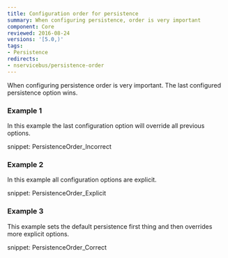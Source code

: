 ```yaml
---
title: Configuration order for persistence
summary: When configuring persistence, order is very important
component: Core
reviewed: 2016-08-24
versions: '[5.0,)'
tags:
- Persistence
redirects:
- nservicebus/persistence-order
---
```


When configuring persistence order is very important. The last configured persistence option wins.


### Example 1

In this example the last configuration option will override all previous options.

snippet: PersistenceOrder_Incorrect


### Example 2

In this example all configuration options are explicit.

snippet: PersistenceOrder_Explicit


### Example 3

This example sets the default persistence first thing and then overrides more explicit options.

snippet: PersistenceOrder_Correct
